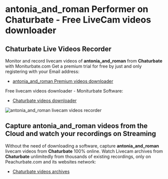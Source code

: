# antonia_and_roman Performer on Chaturbate - Free LiveCam videos downloader

## Chaturbate Live Videos Recorder

Monitor and record livecam videos of **antonia_and_roman** from **Chaturbate** with Moniturbate.com
Get a premium trial for free by just and only registering with your Email address:
* [antonia_and_roman Premium videos downloader](https://moniturbate.com/request-demo-licence-key.html)

Free livecam videos downloader - Moniturbate Software:
* [Chaturbate videos downloader](https://moniturbate.com/moniturbate-download-software.html)

![antonia_and_roman livecam videos recorder](https://peachurnet.com/templates/moniturbate-software.png)


## Capture antonia_and_roman videos from the Cloud and watch your recordings on Streaming

Without the need of downloading a software, capture **antonia_and_roman** livecam videos from **Chaturbate** 100% online.
Watch Livecam archives from **Chaturbate** unlimitedly from thousands of existing recordings, only on Peachurbate.com and its websites network:
* [Chaturbate videos archives](https://peachurnet.com/)